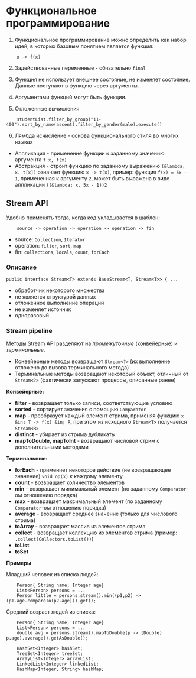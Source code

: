 # Функциональное программирование

1. Функциональное программирование можно определить как набор идей, в которых базовым понятием является функция:

```
    x -> f(x)
```

2. Задействованные переменные - обязательно `final`

3. Функция не использует внешнее состояние, не изменяет состояние. Данные поступают в функцию через аргументы.

4. Аргументами функций могут быть функции.

5. Отложенные вычисления

```
    studentList.filter_by_group("11-400").sort_by_name(ascent).filter_by_gender(male).execute()
```

6. Лямбда исчисление - основа функционального стиля во многих языках
- Аппликация - применение функции к заданному значению аргумента `f x, f(x)`
- Абстракция - строит функцию по заданному выражению `(&lambda; x. t[x])` означает функцию `x -> t(x)`, пример: функция
  `f(x) = 5x - 1`, примененная к аргументу `2`, может быть выражена в виде аппликации
  `((&lambda; x. 5x - 1))2`


## Stream API

Удобно применять тогда, когда код укладывается в шаблон:

```
    source -> operation -> operation -> operation -> fin
```
- source: `Collection`, `Iterator`
- operation: `filter`, `sort`, `map`
- fin: `collections`, `locals`, `count`, `forEach`

### Описание

```
public interface Stream<T> extends BaseStream<T, Stream<T>> { ...
```

- обработчик некоторого множества
- не является структурой данных
- отложенное выполнение операций
- не изменяет источник
- одноразовый

### Stream pipeline

Методы Stream API разделяют на _промежуточные_ (конвейерные) и _терминальные_.

- Конвейерные методы возвращают `Stream<?>` (их выполнение отложено до вызова терминального метода)
- Терминальные методы возвращают некоторый объект, отличный от `Stream<?>` (фактически запускают процессы, описанные ранее)

**Конвейерные:**
* **filter** - возвращает только записи, соответствующие условию
* **sorted** - сортирует значения с помощью `Comparator`
* **map** - преобразует каждый элемент стрима, применяя функцию `x &in; T -> f(x) &in; R`, при этом из исходного
  `Stream<T>` получается `Stream<R>`
* **distinct** - убирает из стрима дубликаты
* **mapToDouble, mapToInt** - возвращают числовой стрим с дополнительными методами

**Терминальные:**
* **forEach** - применяет некоторое действие (не возвращающее значение) `void op(x)` к каждому элементу
* **count** - возвращает количество элементов
* **min** - возвращает минимальный элемент (по заданному `Comparator`-ом отношению порядка)
* **max** - возвращает максимальный элемент (по заданному `Comparator`-ом отношению порядка)
* **average** - возвращает среднее значение (только для числового стрима)
* **toArray** - возвращает массив из элементов стрима
* **collect** - возвращает коллекцию из элементов стрима (пример: `.collect(Collectors.toList())`)
* **toList**
* **toSet**

**Примеры**

Младший человек из списка людей:

```
    Person{ String name; Integer age}
    List<Person> persons = ...
    Person little = persons.stream().min((p1,p2) -> (p1.age.compareTo(p2.age))).get();
```

Средний возраст людей из списка:

```
    Person{ String name; Integer age}
    List<Person> persons = ...
    double avg = persons.stream().mapToDouble(p -> (Double) p.age).average().getAsDouble();
```
        HashSet<Integer> hashSet;
        TreeSet<Integer> treeSet;
        ArrayList<Integer> arrayList;
        LinkedList<Integer> linkedList;
        HashMap<Integer, String> hashMap;
